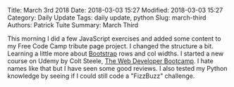 Title: March 3rd 2018
Date: 2018-03-03 15:27
Modified: 2018-03-03 15:27
Category: Daily Update
Tags: daily update, python
Slug: march-third
Authors: Patrick Tuite
Summary: March Third

This morning I did a few JavaScript exercises and added some content to my Free Code Camp tribute page project. I changed the structure a bit. Learning a little more about [Bootstrap](https://getbootstrap.com "Bootstrap.com") rows and col widths. I started a new course on Udemy by Colt Steele, [The Web Developer Bootcamp](https://www.udemy.com/the-web-developer-bootcamp/learn/v4/overview "Colt Steele"). I hate
names like that but I have seen some good reviews. I also tested my Python knowledge by seeing if I could
still code a "FizzBuzz" challenge.
